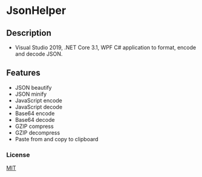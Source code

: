 # JsonHelper
## Description
* Visual Studio 2019, .NET Core 3.1, WPF C# application to format, encode and decode JSON.

## Features
* JSON beautify
* JSON minify
* JavaScript encode
* JavaScript decode
* Base64 encode
* Base64 decode
* GZIP compress
* GZIP decompress
* Paste from and copy to clipboard

### License
[MIT](http://opensource.org/licenses/MIT)

